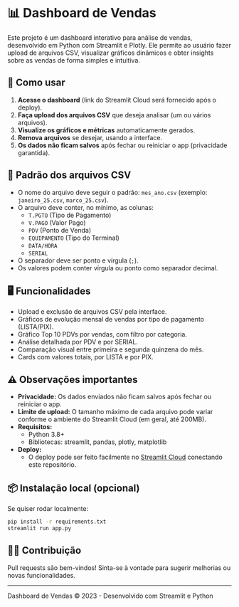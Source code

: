 # 📊 Dashboard de Vendas

Este projeto é um dashboard interativo para análise de vendas, desenvolvido em Python com Streamlit e Plotly. Ele permite ao usuário fazer upload de arquivos CSV, visualizar gráficos dinâmicos e obter insights sobre as vendas de forma simples e intuitiva.

## 🚀 Como usar

1. **Acesse o dashboard** (link do Streamlit Cloud será fornecido após o deploy).
2. **Faça upload dos arquivos CSV** que deseja analisar (um ou vários arquivos).
3. **Visualize os gráficos e métricas** automaticamente gerados.
4. **Remova arquivos** se desejar, usando a interface.
5. **Os dados não ficam salvos** após fechar ou reiniciar o app (privacidade garantida).

## 📂 Padrão dos arquivos CSV
- O nome do arquivo deve seguir o padrão: `mes_ano.csv` (exemplo: `janeiro_25.csv`, `marco_25.csv`).
- O arquivo deve conter, no mínimo, as colunas:
  - `T.PGTO` (Tipo de Pagamento)
  - `V.PAGO` (Valor Pago)
  - `PDV` (Ponto de Venda)
  - `EQUIPAMENTO` (Tipo do Terminal)
  - `DATA/HORA`
  - `SERIAL`
- O separador deve ser ponto e vírgula (`;`).
- Os valores podem conter vírgula ou ponto como separador decimal.

## 🖥️ Funcionalidades
- Upload e exclusão de arquivos CSV pela interface.
- Gráficos de evolução mensal de vendas por tipo de pagamento (LISTA/PIX).
- Gráfico Top 10 PDVs por vendas, com filtro por categoria.
- Análise detalhada por PDV e por SERIAL.
- Comparação visual entre primeira e segunda quinzena do mês.
- Cards com valores totais, por LISTA e por PIX.

## ⚠️ Observações importantes
- **Privacidade:** Os dados enviados não ficam salvos após fechar ou reiniciar o app.
- **Limite de upload:** O tamanho máximo de cada arquivo pode variar conforme o ambiente do Streamlit Cloud (em geral, até 200MB).
- **Requisitos:**
  - Python 3.8+
  - Bibliotecas: streamlit, pandas, plotly, matplotlib
- **Deploy:**
  - O deploy pode ser feito facilmente no [Streamlit Cloud](https://streamlit.io/cloud) conectando este repositório.

## 📦 Instalação local (opcional)
Se quiser rodar localmente:

```bash
pip install -r requirements.txt
streamlit run app.py
```

## 👨‍💻 Contribuição
Pull requests são bem-vindos! Sinta-se à vontade para sugerir melhorias ou novas funcionalidades.

---
Dashboard de Vendas © 2023 - Desenvolvido com Streamlit e Python 